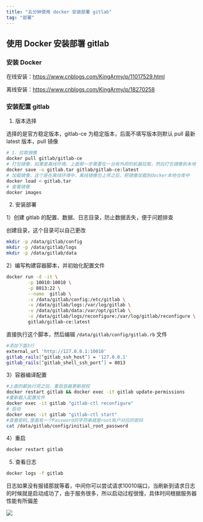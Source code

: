 ```yaml
---
title: "五分钟使用 docker 安装部署 gitlab"
tag: "部署"
---
```


## 使用 Docker 安装部署 gitlab

### 安装 Docker

在线安装：https://www.cnblogs.com/KingArmy/p/11017529.html

离线安装：https://www.cnblogs.com/KingArmy/p/18270258

### 安装配置 gitlab

1. 版本选择

选择的是官方稳定版本，gitlab-ce 为稳定版本，后面不填写版本则默认 pull 最新 latest 版本，pull 镜像

```sh
# 1、拉取镜像
docker pull gitlab/gitlab-ce
# 打包镜像，如果是离线环境，上面那一步需要在一台有外网的机器拉取，然后打包镜像到本地
docker save -o gitlab.tar gitlab/gitlab-ce:latest
# 加载镜像，这个是在离线环境中，离线镜像包上传之后，把镜像加载到docker本地仓库中
docker load < gitlab.tar
# 查看镜像
docker images
```

2. 安装部署

1）创建 gitlab 的配置、数据、日志目录，防止数据丢失，便于问题排查

创建目录，这个目录可以自己更改

```sh
mkdir -p /data/gitlab/config
mkdir -p /data/gitlab/logs
mkdir -p /data/gitlab/data
```

2）编写构建容器脚本，并初始化配置文件

```sh
docker run -d -it \
        -p 10010:10010 \
        -p 8013:22 \
        --name  gitlab \
        -v /data/gitlab/config:/etc/gitlab \
        -v /data/gitlab/logs:/var/log/gitlab \
        -v /data/gitlab/data:/var/opt/gitlab \
        -v /data/gitlab/logs/reconfigure:/var/log/gitlab/reconfigure \
        gitlab/gitlab-ce:latest
```

直接执行这个脚本，然后编辑 `/data/gitlab/config/gitlab.rb` 文件

```sh
#添加下面3行
external_url 'http://127.0.0.1:10010'
gitlab_rails[‘gitlab_ssh_host’] = '127.0.0.1'
gitlab_rails[‘gitlab_shell_ssh_port’] = 8013
```

3）容器编译配置

```sh
#上面的都执行完之后，重启容器更新授权
docker restart gitlab && docker exec -it gitlab update-permissions
#重新载入配置文件
docker exec -it gitlab "gitlab-ctl reconfigure"
# 启动
docker exec -it gitlab "gitlab-ctl start"
#查看密码,里面有一个Password的字符串就是root账户对应的密码
cat /data/gitlab/config/initial_root_password
```

4）重启

```sh
docker restart gitlab
```

5. 查看日志

```sh
docker logs -f gitlab
```

日志如果没有报错那就等着，中间你可以尝试请求10010端口，当刷新到请求日志的时候就是启动成功了，由于服务很多，所以启动过程很慢，具体时间根据服务器性能有所偏差

<img src="../imgs/84/06.webp" />